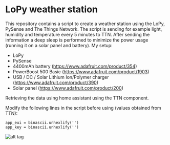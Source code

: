 # LoPy weather station

This repository contains a script to create a weather station using the LoPy, PySense and The Things Network. The script is sending for example light, humidity and temperature every 5 minutes to TTN. After sending the information a deep sleep is performed to minimize the power usage (running it on a solar panel and battery). My setup:
- LoPy
- PySense
- 4400mAh battery (https://www.adafruit.com/product/354)
- PowerBoost 500 Basic (https://www.adafruit.com/product/1903)
- USB / DC / Solar Lithium Ion/Polymer charger (https://www.adafruit.com/product/390)
- Solar panel (https://www.adafruit.com/product/200)

Retrieving the data using home assistant using the TTN component.

Modify the following lines in the script before using (values obtained from TTN):
```
app_eui = binascii.unhexlify('')
app_key = binascii.unhexlify('')
```
![alt tag](https://i.imgur.com/sg1jCOI.jpg)
